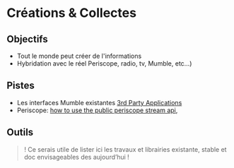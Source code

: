 
Créations & Collectes
===

## Objectifs

- Tout le monde peut créer de l'informations
- Hybridation avec le réel Periscope, radio, tv, Mumble, etc…)

## Pistes

- Les interfaces Mumble existantes [3rd Party Applications](https://wiki.mumble.info/wiki/3rd_Party_Applications)
- Periscope: [how to use the public periscope stream api](https://medium.com/@matteocontrini/how-to-use-the-public-periscope-stream-api-8dfedc7fe872#.h9g0vgy0m), 

## Outils

> ! Ce serais utile de lister ici les travaux et librairies existante, stable et doc envisageables des aujourd’hui !
